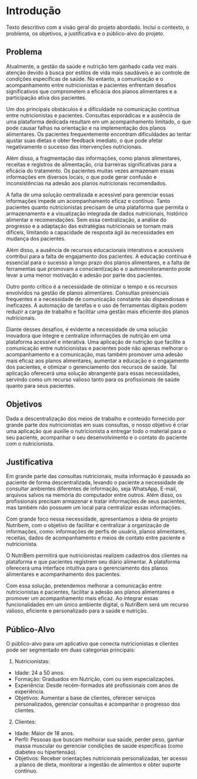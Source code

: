 # Introdução

Texto descritivo com a visão geral do projeto abordado. Inclui o contexto, o problema, os objetivos, a justificativa e o público-alvo do projeto.

## Problema
Atualmente, a gestão da saúde e nutrição tem ganhado cada vez mais atenção devido à busca por estilos de vida mais saudáveis e ao controle de condições específicas de saúde. No entanto, a comunicação e o acompanhamento entre nutricionistas e pacientes enfrentam desafios significativos que comprometem a eficácia dos planos alimentares e a participação ativa dos pacientes.

Um dos principais obstáculos é a dificuldade na comunicação contínua entre nutricionistas e pacientes. Consultas esporádicas e a ausência de uma plataforma dedicada resultam em um acompanhamento limitado, o que pode causar falhas na orientação e na implementação dos planos alimentares. Os pacientes frequentemente encontram dificuldades ao tentar ajustar suas dietas e obter feedback imediato, o que pode afetar negativamente o sucesso das intervenções nutricionais.

Além disso, a fragmentação das informações, como planos alimentares, receitas e registros de alimentação, cria barreiras significativas para a eficácia do tratamento. Os pacientes muitas vezes armazenam essas informações em diversos locais, o que pode gerar confusão e inconsistências na adesão aos planos nutricionais recomendados.

A falta de uma solução centralizada e acessível para gerenciar essas informações impede um acompanhamento eficaz e contínuo. Tanto pacientes quanto nutricionistas precisam de uma plataforma que permita o armazenamento e a visualização integrada de dados nutricionais, histórico alimentar e recomendações. Sem essa centralização, a análise do progresso e a adaptação das estratégias nutricionais se tornam mais difíceis, limitando a capacidade de resposta ágil às necessidades em mudança dos pacientes.

Além disso, a ausência de recursos educacionais interativos e acessíveis contribui para a falta de engajamento dos pacientes. A educação contínua é essencial para o sucesso a longo prazo dos planos alimentares, e a falta de ferramentas que promovam a conscientização e o automonitoramento pode levar a uma menor motivação e adesão por parte dos pacientes.

Outro ponto crítico é a necessidade de otimizar o tempo e os recursos envolvidos na gestão de planos alimentares. Consultas presenciais frequentes e a necessidade de comunicação constante são dispendiosas e ineficazes. A automação de tarefas e o uso de ferramentas digitais podem reduzir a carga de trabalho e facilitar uma gestão mais eficiente dos planos nutricionais.

Diante desses desafios, é evidente a necessidade de uma solução inovadora que integre e centralize informações de nutrição em uma plataforma acessível e interativa. Uma aplicação de nutrição que facilite a comunicação entre nutricionistas e pacientes pode não apenas melhorar o acompanhamento e a comunicação, mas também promover uma adesão mais eficaz aos planos alimentares, aumentar a educação e o engajamento dos pacientes, e otimizar o gerenciamento dos recursos de saúde. Tal aplicação oferecerá uma solução abrangente para essas necessidades, servindo como um recurso valioso tanto para os profissionais de saúde quanto para seus pacientes.

## Objetivos

Dada a descentralização dos meios de trabalho e conteúdo fornecido por grande parte dos nutricionistas em suas consultas, o nosso objetivo é criar uma aplicação que auxilie o nutricionista a entregar todo o material para o seu paciente, acompanhar o seu desenvolvimento e o contato do paciente com o nutricionista.

## Justificativa

Em grande parte das consultas nutricionais, muita informação é passada ao paciente de forma descentralizada, levando o paciente a necessidade de consultar ambientes diferentes de informação, seja WhatsApp, E-mail, arquivos salvos na memória do computador entre outros. Além disso, os profissionais precisam armazenar e tratar informações de seus pacientes, mas também não possuem um local para centralizar essas informações.

Com grande foco nessa necessidade, apresentamos a ideia de projeto Nutribem, com o objetivo de facilitar e centralizar a organização de informações, como:  informações de perfis de usuário, planos alimentares, receitas, dados de acompanhamento e meios de contato entre paciente e nutricionista.

O NutriBem permitirá que nutricionistas realizem cadastros dos clientes na plataforma e que pacientes registrem seu diário alimentar. A plataforma oferecerá uma interface intuitiva para o gerenciamento dos planos alimentares e acompanhamento dos pacientes.

Com essa solução, pretendemos melhorar a comunicação entre nutricionistas e pacientes, facilitar a adesão aos planos alimentares e promover um acompanhamento mais eficaz. Ao integrar essas funcionalidades em um único ambiente digital, o NutriBem será um recurso valioso, eficiente e personalizado para a saúde e nutrição.

## Público-Alvo

O público-alvo para um aplicativo que conecta nutricionistas e clientes pode ser segmentado em duas categorias principais: 
1. Nutricionistas:
- Idade: 24 a 50 anos.
- Formação: Graduados em Nutrição, com ou sem especializações.
- Experiência: Desde recém-formados até profissionais com anos de experiência.
- Objetivos: Aumentar a base de clientes, oferecer serviços personalizados, gerenciar consultas e acompanhar o progresso dos clientes.
2. Clientes:
- Idade: Maior de 18 anos.
- Perfil: Pessoas que buscam melhorar sua saúde, perder peso, ganhar massa muscular ou gerenciar condições de saúde específicas (como diabetes ou hipertensão).
- Objetivos: Receber orientações nutricionais personalizadas, ter acesso a planos de dieta, monitorar a ingestão de alimentos e obter suporte contínuo.

